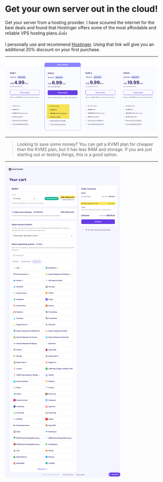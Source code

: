 # Get your own server out in the cloud!

Get your server from a hosting provider. I have scoured the internet for the best deals and found that Hostinger offers some of the most affordable and reliable VPS hosting plans.👍👍

I personally use and recommend [Hostinger](https://www.hostinger.com/cart?product=vps%3Avps_kvm_2&period=24&referral_type=cart_link&REFERRALCODE=5Q1DARRENHDY&referral_id=01976682-6e66-7304-b8ed-ecfc07557cac). Using that link will give you an additional 20% discount on your first purchase.

---

![Pick a plan](images/plan-comparison.png)

---

>Looking to save some money? You can get a KVM1 plan for cheaper than the KVM2 plan, but it has less RAM and storage. If you are just starting out or testing things, this is a good option.

---

![Look at what we can install!](images/hostinger.png)